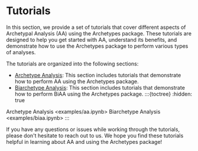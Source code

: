 # Tutorials

In this section, we provide a set of tutorials that cover different aspects of Archetypal Analysis (AA) using the Archetypes package. These tutorials are designed to help you get started with AA, understand its benefits, and demonstrate how to use the Archetypes package to perform various types of analyses.

The tutorials are organized into the following sections:

- [Archetype Analysis](examples/aa.ipynb): This section includes tutorials that demonstrate how to perform AA using the Archetypes package.
- [Biarchetype Analysis](examples/biaa.ipynb): This section includes tutorials that demonstrate how to perform BiAA using the Archetypes package.
:::{toctree}
:hidden: true

Archetype Analysis <examples/aa.ipynb>
Biarchetype Analysis <examples/biaa.ipynb>
:::

If you have any questions or issues while working through the tutorials, please don't hesitate to reach out to us. We hope you find these tutorials helpful in learning about AA and using the Archetypes package!
